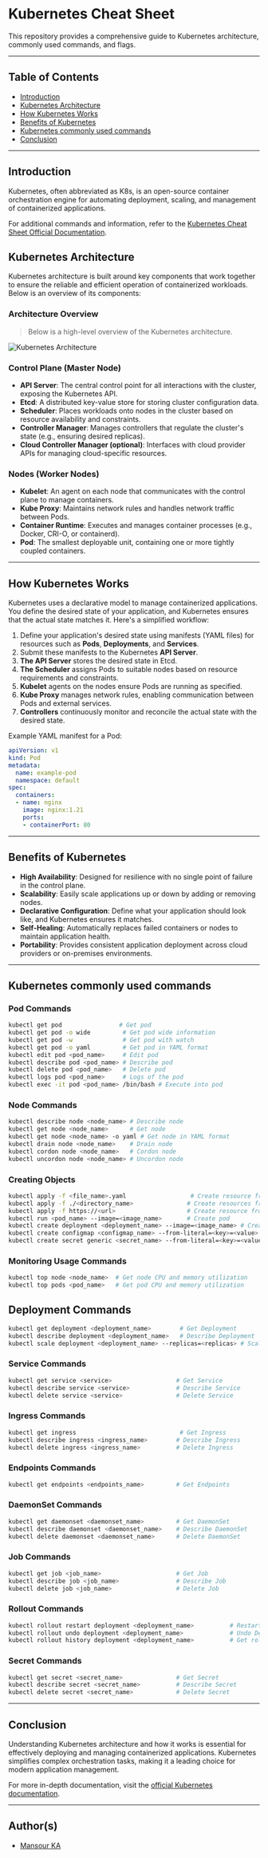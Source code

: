 # Kubernetes Cheat Sheet

This repository provides a comprehensive guide to Kubernetes architecture, commonly used commands, and flags.

---

## Table of Contents

- [Introduction](#introduction)
- [Kubernetes Architecture](#kubernetes-architecture)
- [How Kubernetes Works](#how-kubernetes-works)
- [Benefits of Kubernetes](#benefits-of-kubernetes)
- [Kubernetes commonly used commands](#kubernetes-commonly-used-commands)
- [Conclusion](#conclusion)

---

## Introduction

Kubernetes, often abbreviated as K8s, is an open-source container orchestration engine for automating deployment, scaling, and management of containerized applications.

For additional commands and information, refer to the [Kubernetes Cheat Sheet Official Documentation](https://kubernetes.io/docs/reference/kubectl/cheatsheet/).

## Kubernetes Architecture

Kubernetes architecture is built around key components that work together to ensure the reliable and efficient operation of containerized workloads. Below is an overview of its components:

### Architecture Overview

> Below is a high-level overview of the Kubernetes architecture.

![Kubernetes Architecture](k8s-archi.jpg)

### Control Plane (Master Node)

- **API Server**: The central control point for all interactions with the cluster, exposing the Kubernetes API.
- **Etcd**: A distributed key-value store for storing cluster configuration data.
- **Scheduler**: Places workloads onto nodes in the cluster based on resource availability and constraints.
- **Controller Manager**: Manages controllers that regulate the cluster's state (e.g., ensuring desired replicas).
- **Cloud Controller Manager (optional)**: Interfaces with cloud provider APIs for managing cloud-specific resources.

### Nodes (Worker Nodes)

- **Kubelet**: An agent on each node that communicates with the control plane to manage containers.
- **Kube Proxy**: Maintains network rules and handles network traffic between Pods.
- **Container Runtime**: Executes and manages container processes (e.g., Docker, CRI-O, or containerd).
- **Pod**: The smallest deployable unit, containing one or more tightly coupled containers.

---

## How Kubernetes Works

Kubernetes uses a declarative model to manage containerized applications. You define the desired state of your application, and Kubernetes ensures that the actual state matches it. Here's a simplified workflow:

1. Define your application's desired state using manifests (YAML files) for resources such as **Pods**, **Deployments**, and **Services**.
2. Submit these manifests to the Kubernetes **API Server**.
3. **The API Server** stores the desired state in Etcd.
4. **The Scheduler** assigns Pods to suitable nodes based on resource requirements and constraints.
5. **Kubelet** agents on the nodes ensure Pods are running as specified.
6. **Kube Proxy** manages network rules, enabling communication between Pods and external services.
7. **Controllers** continuously monitor and reconcile the actual state with the desired state.

Example YAML manifest for a Pod:

```yaml
apiVersion: v1
kind: Pod
metadata:
  name: example-pod
  namespace: default
spec:
  containers:
  - name: nginx
    image: nginx:1.21
    ports:
    - containerPort: 80
```

---

## Benefits of Kubernetes

- **High Availability**: Designed for resilience with no single point of failure in the control plane.
- **Scalability**: Easily scale applications up or down by adding or removing nodes.
- **Declarative Configuration**: Define what your application should look like, and Kubernetes ensures it matches.
- **Self-Healing**: Automatically replaces failed containers or nodes to maintain application health.
- **Portability**: Provides consistent application deployment across cloud providers or on-premises environments.

---

## Kubernetes commonly used commands

### Pod Commands

```bash
kubectl get pod                # Get pod
kubectl get pod -o wide         # Get pod wide information
kubectl get pod -w              # Get pod with watch
kubectl get pod -o yaml         # Get pod in YAML format
kubectl edit pod <pod_name>     # Edit pod
kubectl describe pod <pod_name> # Describe pod
kubectl delete pod <pod_name>   # Delete pod
kubectl logs pod <pod_name>     # Logs of the pod
kubectl exec -it pod <pod_name> /bin/bash # Execute into pod
```

### Node Commands

```bash
kubectl describe node <node_name> # Describe node
kubectl get node <node_name>      # Get node
kubectl get node <node_name> -o yaml # Get node in YAML format
kubectl drain node <node_name>    # Drain node
kubectl cordon node <node_name>   # Cordon node
kubectl uncordon node <node_name> # Uncordon node
```

### Creating Objects

```bash
kubectl apply -f <file_name>.yaml                  # Create resource from a file
kubectl apply -f ./<directory_name>               # Create resources from a directory
kubectl apply -f https://<url>                    # Create resource from URL
kubectl run <pod_name> --image=<image_name>       # Create pod
kubectl create deployment <deployment_name> --image=<image_name> # Create Deployment
kubectl create configmap <configmap_name> --from-literal=<key>=<value> # Create ConfigMap
kubectl create secret generic <secret_name> --from-literal=<key>=<value> # Create Secret
```

### Monitoring Usage Commands

```bash
kubectl top node <node_name>  # Get node CPU and memory utilization
kubectl top pods <pod_name>   # Get pod CPU and memory utilization
```

## Deployment Commands

```bash
kubectl get deployment <deployment_name>        # Get Deployment
kubectl describe deployment <deployment_name>   # Describe Deployment
kubectl scale deployment <deployment_name> --replicas=<replicas> # Scale Deployment
```

### Service Commands

```bash
kubectl get service <service>                  # Get Service
kubectl describe service <service>             # Describe Service
kubectl delete service <service>               # Delete Service
```

### Ingress Commands

```bash
kubectl get ingress                             # Get Ingress
kubectl describe ingress <ingress_name>        # Describe Ingress
kubectl delete ingress <ingress_name>          # Delete Ingress
```

### Endpoints Commands

```bash
kubectl get endpoints <endpoints_name>         # Get Endpoints
```

### DaemonSet Commands

```bash
kubectl get daemonset <daemonset_name>         # Get DaemonSet
kubectl describe daemonset <daemonset_name>    # Describe DaemonSet
kubectl delete daemonset <daemonset_name>      # Delete DaemonSet
```

### Job Commands

```bash
kubectl get job <job_name>                     # Get Job
kubectl describe job <job_name>                # Describe Job
kubectl delete job <job_name>                  # Delete Job
```

### Rollout Commands

```bash
kubectl rollout restart deployment <deployment_name>          # Restart Deployment
kubectl rollout undo deployment <deployment_name>             # Undo Deployment to latest revision
kubectl rollout history deployment <deployment_name>          # Get rollout history
```

### Secret Commands

```bash
kubectl get secret <secret_name>               # Get Secret
kubectl describe secret <secret_name>          # Describe Secret
kubectl delete secret <secret_name>            # Delete Secret
```

---

## Conclusion

Understanding Kubernetes architecture and how it works is essential for effectively deploying and managing containerized applications. Kubernetes simplifies complex orchestration tasks, making it a leading choice for modern application management.

For more in-depth documentation, visit the [official Kubernetes documentation](https://kubernetes.io/docs/).

---

## Author(s)

- [Mansour KA](https://github.com/mansourka06)

